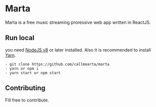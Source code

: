 Marta
==========
Marta is a free music streaming proressive web app written in ReactJS.

## Run local
you need [NodeJS v8](https://nodejs.org) or later installed. Also it is recommended to install [Yarn](https://yarnpkg.com/https://yarnpkg.com/).

```
- git clone https://github.com/callmearta/marta
- yarn or npm i
- yarn start or npm start
```

## Contributing
Fill free to contribute.
